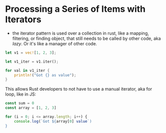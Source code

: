 # Processing a Series of Items with Iterators

- the iterator pattern is used over a collection in rust, like a mapping, filtering, or finding object, that still needs to be called by other code, aka _lazy_. Or it's like a manager of other code.

```rust
let v1 = vec![1, 2, 3];

let v1_iter = v1.iter();

for val in v1_iter {
    println!("Got {} as value");
}
```

This allows Rust developers to not have to use a manual iterator, aka for loop, like in JS:

```javascript
const sum = 0
const array = [1, 2, 3]

for (i = 0; i <= array.length; i++) {
    console.log(`Got ${array[0] value`)
} 
```

